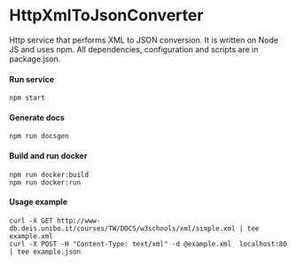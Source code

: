 # HttpXmlToJsonConverter

Http service that performs XML to JSON conversion. 
It is written on Node JS and uses npm. 
All dependencies, configuration and scripts are in package.json. 

#### Run service

```
npm start 
```

#### Generate docs

```
npm run docsgen
```

#### Build and run docker

```
npm run docker:build
npm run docker:run 
```

#### Usage example 
```
curl -X GET http://www-db.deis.unibo.it/courses/TW/DOCS/w3schools/xml/simple.xml | tee example.xml
curl -X POST -H "Content-Type: text/xml" -d @example.xml  localhost:80 | tee example.json
```